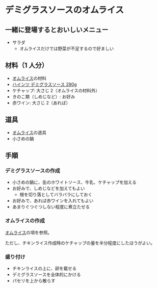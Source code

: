 # デミグラスソースのオムライス

## 一緒に登場するとおいしいメニュー

- サラダ
  - オムライスだけでは野菜が不足するので好ましい

## 材料（1 人分）

- [オムライス](https://github.com/Ishotihadus/recipe/blob/main/%E6%B4%8B%E9%A3%9F/%E3%82%AA%E3%83%A0%E3%83%A9%E3%82%A4%E3%82%B9.md)の材料
- [ハインツ デミグラスソース 290g](https://www.heinz.jp/product/100147200002)
- ケチャップ: 大さじ 2（オムライスの材料外）
- きのこ類（しめじなど）: お好み
- 赤ワイン: 大さじ 2（あれば）

## 道具

- [オムライス](https://github.com/Ishotihadus/recipe/blob/main/%E6%B4%8B%E9%A3%9F/%E3%82%AA%E3%83%A0%E3%83%A9%E3%82%A4%E3%82%B9.md)の道具
- 小さめの鍋

## 手順

### デミグラスソースの作成

- 小さめの鍋に、缶のホワイトソース、牛乳、ケチャップを加える
- お好みで、しめじなどを加えてもよい
  - 根を切り落としてバラバラにしておく
- お好みで、あれば赤ワインを入れてもよい
- あまりぐつぐつしない程度に煮立たせる

### オムライスの作成

[オムライス](https://github.com/Ishotihadus/recipe/blob/main/%E6%B4%8B%E9%A3%9F/%E3%82%AA%E3%83%A0%E3%83%A9%E3%82%A4%E3%82%B9.md)の項を参照。

ただし、チキンライス作成時のケチャップの量を半分程度にしたほうがよい。

### 盛り付け

- チキンライスの上に、卵を載せる
- デミグラスソースを全体的にかける
- パセリを上から散らす
